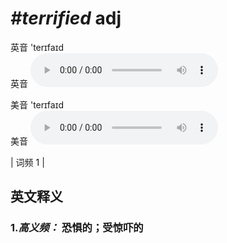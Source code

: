 # ***\#terrified*** adj
英音 'terɪfaɪd  
英音
<audio src="./media/terrified-B.aac" controls="controls"></audio>

美音 'terɪfaɪd  
美音
<audio src="./media/terrified.aac" controls="controls"></audio>



| 词频 1 |  

英文释义
---
### 1.*高义频：* **恐惧的；受惊吓的**  


